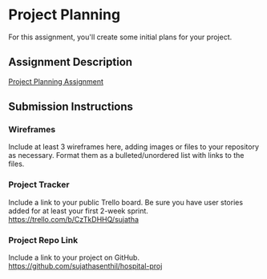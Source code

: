 # Project Planning
For this assignment, you'll create some initial plans for your project.

## Assignment Description
[Project Planning Assignment](https://education.launchcode.org/liftoff/modules/assignments/project-planning)

## Submission Instructions

### Wireframes

Include at least 3 wireframes here, adding images or files to your repository as necessary. Format them as a bulleted/unordered list with links to the files.

### Project Tracker

Include a link to your public Trello board. Be sure you have user stories added for at least your first 2-week sprint.
https://trello.com/b/CzTkDHHQ/sujatha

### Project Repo Link

Include a link to your project on GitHub.
https://github.com/sujathasenthil/hospital-proj
